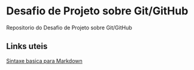 # Desafio de Projeto sobre Git/GitHub
Repositorio do Desafio de Projeto sobre Git/GitHub

## Links uteis
[Sintaxe basica para Markdown](https://www.markdownguide.org/getting-started/)
